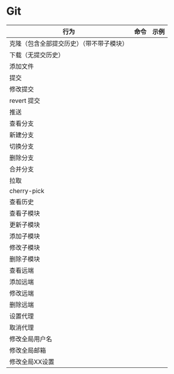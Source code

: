 # Git
| 行为 | 命令 | 示例 |
| --- | ---- | ---- |
| 克隆（包含全部提交历史）（带不带子模块）
| 下载（无提交历史）
| 添加文件
| 提交
| 修改提交
| revert 提交
| 推送
| 查看分支
| 新建分支
| 切换分支
| 删除分支
| 合并分支
| 拉取
| cherry-pick
| 查看历史
| 查看子模块
| 更新子模块
| 添加子模块
| 修改子模块
| 删除子模块
| 查看远端
| 添加远端
| 修改远端
| 删除远端
| 设置代理
| 取消代理
| 修改全局用户名
| 修改全局邮箱
| 修改全局XX设置
